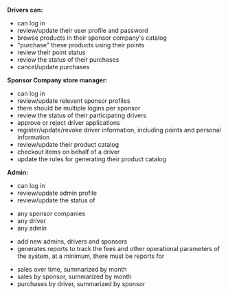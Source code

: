 **Drivers can:**
-	can log in
-	review/update their user profile and password
-	browse products in their sponsor company's catalog
-	"purchase" these products using their points
-	review their point status
-	review the status of their purchases
-	cancel/update purchases

**Sponsor Company store manager:**
-	can log in
-	review/update relevant sponsor profiles
-	there should be multiple logins per sponsor
-	review the status of their participating drivers
-	approve or reject driver applications
-	register/update/revoke driver information, including points and personal information
-	review/update their product catalog
-	checkout items on behalf of a driver
-	update the rules for generating their product catalog

**Admin:**
-	can log in
-	review/update admin profile
-	review/update the status of
  *	any sponsor companies
  *	any driver
  *	any admin
-	add new admins, drivers and sponsors
-	generates reports to track the fees and other operational parameters of the system, at a minimum, there must be reports for
  *	sales over time, summarized by month
  *	sales by sponsor, summarized by month
  *	purchases by driver, summarized by sponsor
